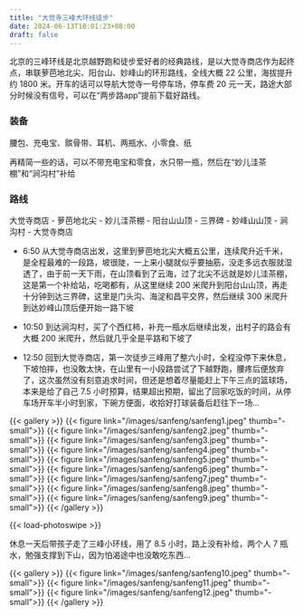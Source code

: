 ```yaml
---
title: "大觉寺三峰大环线徒步"
date: 2024-06-13T10:01:23+08:00
draft: false
---
```


北京的三峰环线是北京越野跑和徒步爱好者的经典路线，是以大觉寺商店作为起终点，串联萝芭地北尖、阳台山、妙峰山的环形路线，全线大概 22 公里，海拔提升约 1800 米。开车的话可以导航大觉寺一号停车场，停车费 20 元一天，路途大部分时候没有信号，可以在“两步路app”提前下载好路线。

### 装备

腰包、充电宝、髌骨带、耳机、两瓶水、小零食、纸

再精简一些的话，可以不带充电宝和零食，水只带一瓶，然后在“妙儿洼茶棚”和“涧沟村”补给

### 路线

大觉寺商店 - 萝芭地北尖 - 妙儿洼茶棚 - 阳台山山顶 - 三界碑 - 妙峰山山顶 - 涧沟村 - 大觉寺商店

- 6:50 从大觉寺商店出发，这里到萝芭地北尖大概五公里，连续爬升近千米，是全程最难的一段路，坡很陡，一上来小腿就似乎要抽筋，没走多远衣服就湿透了，由于前一天下雨，在山顶看到了云海，过了北尖不远就是妙儿洼茶棚，这是第一个补给站，吃喝都有，从这里继续 200 米爬升到阳台山山顶，再走十分钟到达三界碑，这里是门头沟、海淀和昌平交界，然后继续 300 米爬升到达妙峰山顶后便开始一路下坡

- 10:50 到达涧沟村，买了个西红柿，补充一瓶水后继续出发，出村子的路会有大概 200 米爬升，然后就几乎全是平路和下坡了

- 12:50 回到大觉寺商店，第一次徒步三峰用了整六小时，全程没停下来休息，下坡怕摔，也没敢太快，在山里有一小段路尝试了下越野跑，腰疼后便放弃了，这次虽然没有刻意追求时间，但还是想着尽量能赶上下午三点的篮球场，本来是给了自己 7.5 小时预算，结果超出预期，留出了回家吃饭的时间，从停车场开车半小时到家，下碗方便面，收拾好打球装备后赶往下一场...

{{< gallery >}}
  {{< figure link="/images/sanfeng/sanfeng1.jpeg" thumb="-small">}}
  {{< figure link="/images/sanfeng/sanfeng2.jpeg" thumb="-small">}}
  {{< figure link="/images/sanfeng/sanfeng3.jpeg" thumb="-small">}}
  {{< figure link="/images/sanfeng/sanfeng4.jpeg" thumb="-small">}}
  {{< figure link="/images/sanfeng/sanfeng5.jpeg" thumb="-small">}}
  {{< figure link="/images/sanfeng/sanfeng6.jpeg" thumb="-small">}}
  {{< figure link="/images/sanfeng/sanfeng7.jpeg" thumb="-small">}}
  {{< figure link="/images/sanfeng/sanfeng8.jpeg" thumb="-small">}}
  {{< figure link="/images/sanfeng/sanfeng9.jpeg" thumb="-small">}}
{{< /gallery >}}

{{< load-photoswipe >}}

休息一天后带孩子走了三峰小环线，用了 8.5 小时，路上没有补给，两个人 7 瓶水，勉强支撑到下山，因为怕渴途中也没敢吃东西...

{{< gallery >}}
  {{< figure link="/images/sanfeng/sanfeng10.jpeg" thumb="-small">}}
  {{< figure link="/images/sanfeng/sanfeng11.jpeg" thumb="-small">}}
  {{< figure link="/images/sanfeng/sanfeng12.jpeg" thumb="-small">}}
{{< /gallery >}}